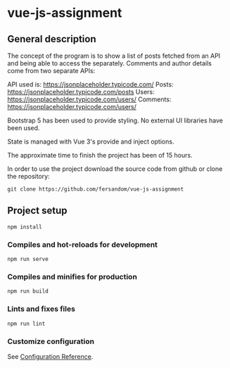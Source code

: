 # vue-js-assignment

## General description
The concept of the program is to show a list of posts fetched from an API and being able to access the separately.
Comments and author details come from two separate APIs:

API used is: https://jsonplaceholder.typicode.com/
Posts: https://jsonplaceholder.typicode.com/posts
Users: https://jsonplaceholder.typicode.com/users/
Comments: https://jsonplaceholder.typicode.com/users/

Bootstrap 5 has been used to provide styling. No external UI libraries have been used.

State is managed with Vue 3's provide and inject options. 

The approximate time to finish the project has been of 15 hours.

In order to use the project download the source code from github or clone the repository:
```
git clone https://github.com/fersandom/vue-js-assignment
```

## Project setup
```
npm install
```

### Compiles and hot-reloads for development
```
npm run serve
```

### Compiles and minifies for production
```
npm run build
```

### Lints and fixes files
```
npm run lint
```

### Customize configuration
See [Configuration Reference](https://cli.vuejs.org/config/).
